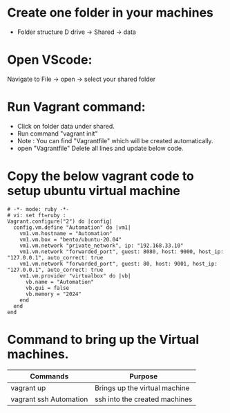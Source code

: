 # Create one folder in your machines
* Folder structure
  D drive -> Shared -> data

# Open VScode:
   Navigate to File -> open -> select your shared folder

# Run Vagrant command:
   * Click on folder data under shared.
   * Run command "vagrant init"
   * Note : You can find "Vagrantfile" which will be created automatically.
   * open "Vagrantfile" Delete all lines and update below code.

# Copy the below vagrant code to setup ubuntu virtual machine

```
# -*- mode: ruby -*-
# vi: set ft=ruby :
Vagrant.configure("2") do |config|
  config.vm.define "Automation" do |vm1|
    vm1.vm.hostname = "Automation"
    vm1.vm.box = "bento/ubuntu-20.04"
    vm1.vm.network "private_network", ip: "192.168.33.10"
    vm1.vm.network "forwarded_port", guest: 8080, host: 9000, host_ip: "127.0.0.1", auto_correct: true
    vm1.vm.network "forwarded_port", guest: 80, host: 9001, host_ip: "127.0.0.1", auto_correct: true
    vm1.vm.provider "virtualbox" do |vb|
      vb.name = "Automation"
      vb.gui = false
      vb.memory = "2024"
    end
  end
end
```

# Command to bring up the Virtual machines.
| Commands              | Purpose                       |
| --------------------- | ----------------------------  |
| vagrant up            | Brings up the virtual machine |
| vagrant ssh Automation| ssh into the created machines |
